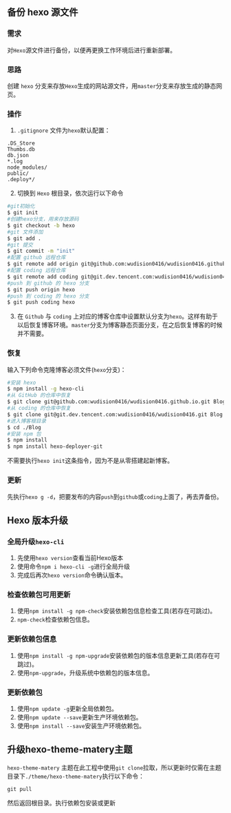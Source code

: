## 备份 hexo 源文件

### 需求 

对`Hexo`源文件进行备份，以便再更换工作环境后进行重新部署。

### 思路

创建 `hexo` 分支来存放`Hexo`生成的网站源文件，用`master`分支来存放生成的静态网页。

### 操作
1. `.gitignore` 文件为`hexo`默认配置：

```
.DS_Store
Thumbs.db
db.json
*.log
node_modules/
public/
.deploy*/
```

2. 切换到 `Hexo` 根目录，依次运行以下命令

``` bash
#git初始化
$ git init
#创建hexo分支，用来存放源码
$ git checkout -b hexo
#git 文件添加
$ git add .
#git 提交
$ git commit -m "init"
#配置 github 远程仓库
$ git remote add origin git@github.com:wudision0416/wudision0416.github.io.git
#配置 coding 远程仓库
$ git remote add coding git@git.dev.tencent.com:wudision0416/wudision0416.git
#push 到 github 的 hexo 分支
$ git push origin hexo
#push 到 coding 的 hexo 分支
$ git push coding hexo
```

3. 在 `Github` 与 `coding` 上对应的博客仓库中设置默认分支为`hexo`。这样有助于以后恢复博客环境。`master`分支为博客静态页面分支，在之后恢复博客的时候并不需要。

### 恢复

输入下列命令克隆博客必须文件(`hexo`分支)：

``` bash
#安装 hexo
$ npm install -g hexo-cli
#从 GitHub 的仓库中恢复
$ git clone git@github.com:wudision0416/wudision0416.github.io.git Blog
#从 coding 的仓库中恢复
$ git clone git@git.dev.tencent.com:wudision0416/wudision0416.git Blog
#进入博客根目录
$ cd ./Blog
#安装 npm 包
$ npm install
$ npm install hexo-deployer-git
```

不需要执行`hexo init`这条指令，因为不是从零搭建起新博客。

### 更新

先执行`hexo g -d`，把要发布的内容`push`到`github`或`coding`上面了，再去弄备份。

## Hexo 版本升级

### 全局升级`hexo-cli`

1. 先使用`hexo version`查看当前Hexo版本
2. 使用命令`npm i hexo-cli -g`进行全局升级
3. 完成后再次`hexo version`命令确认版本。

### 检查依赖包可用更新

1. 使用`npm install -g npm-check`安装依赖包信息检查工具(若存在可跳过)。
2. `npm-check`检查依赖包信息。

### 更新依赖包信息

1. 使用`npm install -g npm-upgrade`安装依赖包的版本信息更新工具(若存在可跳过)。
2. 使用`npm-upgrade`，升级系统中依赖包的版本信息。

### 更新依赖包

1. 使用`npm update -g`更新全局依赖包。
2. 使用`npm update --save`更新生产环境依赖包。
3. 使用`npm install --save`安装生产环境依赖包。

## 升级hexo-theme-matery主题
`hexo-theme-matery` 主题在此工程中使用`git clone`拉取，所以更新时仅需在主题目录下`./theme/hexo-theme-matery`执行以下命令：
```
git pull
```
然后返回根目录。执行依赖包安装或更新
